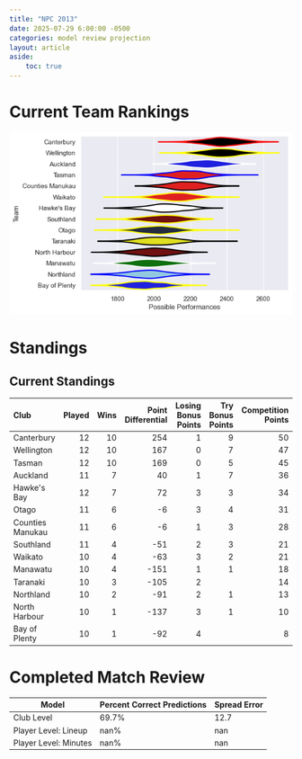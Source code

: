 ```yaml
---  
title: "NPC 2013"  
date: 2025-07-29 6:00:00 -0500  
categories: model review projection  
layout: article  
aside:  
    toc: true  
---
```

# Current Team Rankings


![Club Rankings](plots/rankings_NPC_2013.png)
# Standings

## Current Standings


| Club             |   Played |   Wins |   Point Differential |   Losing Bonus Points |   Try Bonus Points |   Competition Points |
|:-----------------|---------:|-------:|---------------------:|----------------------:|-------------------:|---------------------:|
| Canterbury       |       12 |     10 |                  254 |                     1 |                  9 |                   50 |
| Wellington       |       12 |     10 |                  167 |                     0 |                  7 |                   47 |
| Tasman           |       12 |     10 |                  169 |                     0 |                  5 |                   45 |
| Auckland         |       11 |      7 |                   40 |                     1 |                  7 |                   36 |
| Hawke's Bay      |       12 |      7 |                   72 |                     3 |                  3 |                   34 |
| Otago            |       11 |      6 |                   -6 |                     3 |                  4 |                   31 |
| Counties Manukau |       11 |      6 |                   -6 |                     1 |                  3 |                   28 |
| Southland        |       11 |      4 |                  -51 |                     2 |                  3 |                   21 |
| Waikato          |       10 |      4 |                  -63 |                     3 |                  2 |                   21 |
| Manawatu         |       10 |      4 |                 -151 |                     1 |                  1 |                   18 |
| Taranaki         |       10 |      3 |                 -105 |                     2 |                    |                   14 |
| Northland        |       10 |      2 |                  -91 |                     2 |                  1 |                   13 |
| North Harbour    |       10 |      1 |                 -137 |                     3 |                  1 |                   10 |
| Bay of Plenty    |       10 |      1 |                  -92 |                     4 |                    |                    8 |



# Completed Match Review


| Model | Percent Correct Predictions | Spread Error |
| ------ | ------ | ------ |
| Club Level | 69.7% | 12.7 |
| Player Level: Lineup | nan% | nan |
| Player Level: Minutes | nan% | nan |

